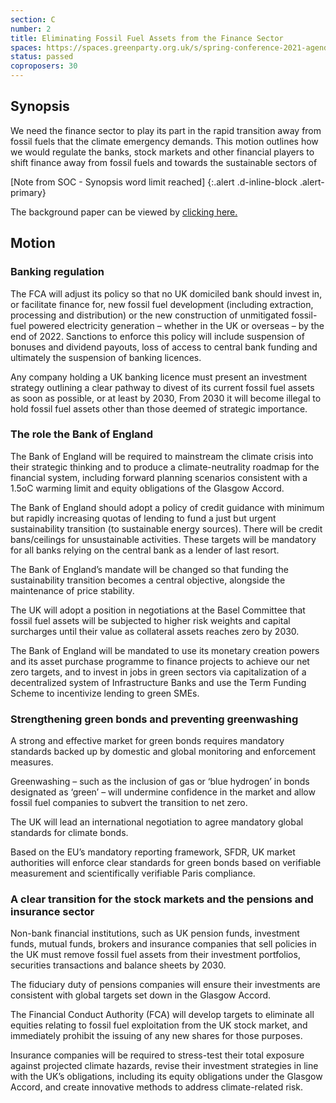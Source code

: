 ```yaml
---
section: C
number: 2
title: Eliminating Fossil Fuel Assets from the Finance Sector
spaces: https://spaces.greenparty.org.uk/s/spring-conference-2021-agenda-forum2/?contentId=77889
status: passed
coproposers: 30
---
```

## Synopsis

We need the finance sector to play its part in the rapid transition away from fossil fuels that the climate emergency demands. This motion outlines how we would regulate the banks, stock markets and other financial players to shift finance away from fossil fuels and towards the sustainable sectors of

[Note from SOC - Synopsis word limit reached]
{:.alert .d-inline-block .alert-primary}

The background paper can be viewed by [clicking here.](https://tinyurl.com/effafs-background-paper)

## Motion

### Banking regulation

The FCA will adjust its policy so that no UK domiciled bank should invest in, or facilitate finance for, new fossil fuel development (including extraction, processing and distribution) or the new construction of unmitigated fossil-fuel powered electricity generation – whether in the UK or overseas – by the end of 2022. Sanctions to enforce this policy will include suspension of bonuses and dividend payouts, loss of access to central bank funding and ultimately the suspension of banking licences.

Any company holding a UK banking licence must present an investment strategy outlining a clear pathway to divest of its current fossil fuel assets as soon as possible, or at least by 2030, From 2030 it will become illegal to hold fossil fuel assets other than those deemed of strategic importance.

### The role the Bank of England

The Bank of England will be required to mainstream the climate crisis into their strategic thinking and to produce a climate-neutrality roadmap for the financial system, including forward planning scenarios consistent with a 1.5oC warming limit and equity obligations of the Glasgow Accord.

The Bank of England should adopt a policy of credit guidance with minimum but rapidly increasing quotas of lending to fund a just but urgent sustainability transition (to sustainable energy sources). There will be credit bans/ceilings for unsustainable activities. These targets will be mandatory for all banks relying on the central bank as a lender of last resort.

The Bank of England’s mandate will be changed so that funding the sustainability transition becomes a central objective, alongside the maintenance of price stability.

The UK will adopt a position in negotiations at the Basel Committee that fossil fuel assets will be subjected to higher risk weights and capital surcharges until their value as collateral assets reaches zero by 2030.

The Bank of England will be mandated to use its monetary creation powers and its asset purchase programme to finance projects to achieve our net zero targets, and to invest in jobs in green sectors via capitalization of a decentralized system of Infrastructure Banks and use the Term Funding Scheme to incentivize lending to green SMEs.

### Strengthening green bonds and preventing greenwashing

A strong and effective market for green bonds requires mandatory standards backed up by domestic and global monitoring and enforcement measures.

Greenwashing – such as the inclusion of gas or ‘blue hydrogen’ in bonds designated as ‘green’ – will undermine confidence in the market and allow fossil fuel companies to subvert the transition to net zero.

The UK will lead an international negotiation to agree mandatory global standards for climate bonds.

Based on the EU’s mandatory reporting framework, SFDR, UK market authorities will enforce clear standards for green bonds based on verifiable measurement and scientifically verifiable Paris compliance.

### A clear transition for the stock markets and the pensions and insurance sector

Non-bank financial institutions, such as UK pension funds, investment funds, mutual funds, brokers and insurance companies that sell policies in the UK must remove fossil fuel assets from their investment portfolios, securities transactions and balance sheets by 2030.

The fiduciary duty of pensions companies will ensure their investments are consistent with global targets set down in the Glasgow Accord.

The Financial Conduct Authority (FCA) will develop targets to eliminate all equities relating to fossil fuel exploitation from the UK stock market, and immediately prohibit the issuing of any new shares for those purposes.

Insurance companies will be required to stress-test their total exposure against projected climate hazards, revise their investment strategies in line with the UK’s obligations, including its equity obligations under the Glasgow Accord, and create innovative methods to address climate-related risk.
